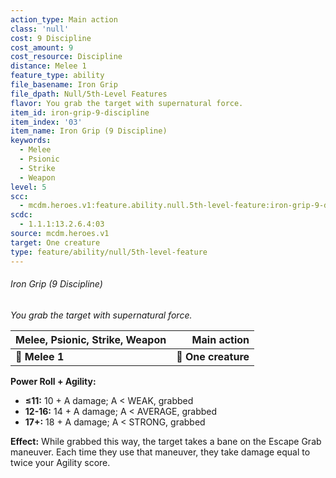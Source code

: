 ```yaml
---
action_type: Main action
class: 'null'
cost: 9 Discipline
cost_amount: 9
cost_resource: Discipline
distance: Melee 1
feature_type: ability
file_basename: Iron Grip
file_dpath: Null/5th-Level Features
flavor: You grab the target with supernatural force.
item_id: iron-grip-9-discipline
item_index: '03'
item_name: Iron Grip (9 Discipline)
keywords:
  - Melee
  - Psionic
  - Strike
  - Weapon
level: 5
scc:
  - mcdm.heroes.v1:feature.ability.null.5th-level-feature:iron-grip-9-discipline
scdc:
  - 1.1.1:13.2.6.4:03
source: mcdm.heroes.v1
target: One creature
type: feature/ability/null/5th-level-feature
---
```


###### Iron Grip (9 Discipline)

*You grab the target with supernatural force.*

| **Melee, Psionic, Strike, Weapon** |     **Main action** |
| ---------------------------------- | ------------------: |
| **📏 Melee 1**                     | **🎯 One creature** |

**Power Roll + Agility:**

- **≤11:** 10 + A damage; A < WEAK, grabbed
- **12-16:** 14 + A damage; A < AVERAGE, grabbed
- **17+:** 18 + A damage; A < STRONG, grabbed

**Effect:** While grabbed this way, the target takes a bane on the Escape Grab maneuver. Each time they use that maneuver, they take damage equal to twice your Agility score.
